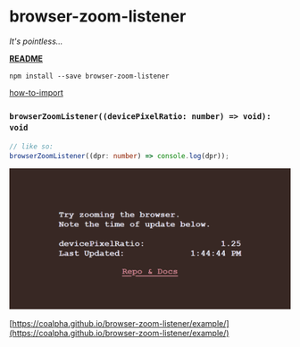 # browser-zoom-listener

*It's pointless...*

[**README**](https://github.com/coarchive/bzl-sro)

```shell
npm install --save browser-zoom-listener
```

[how-to-import](how-to-import.md)

### `browserZoomListener((devicePixelRatio: number) => void): void`

```ts
// like so:
browserZoomListener((dpr: number) => console.log(dpr));
```

![](example/example.png)

[https://coalpha.github.io/browser-zoom-listener/example/](https://coalpha.github.io/browser-zoom-listener/example/)
